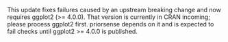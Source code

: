 This update fixes failures caused by an upstream breaking change and
now requires ggplot2 (>= 4.0.0).  That version is currently in CRAN
incoming; please process ggplot2 first. priorsense depends on it and
is expected to fail checks until ggplot2 >= 4.0.0 is published.
